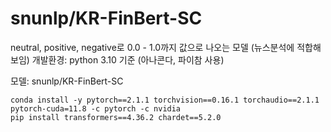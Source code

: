 # snunlp/KR-FinBert-SC
neutral, positive, negative로 0.0 - 1.0까지 값으로 나오는 모델 (뉴스분석에 적합해 보임)
개발환경: python 3.10 기준 (아나콘다, 파이참 사용)

모델: snunlp/KR-FinBert-SC

```
conda install -y pytorch==2.1.1 torchvision==0.16.1 torchaudio==2.1.1 pytorch-cuda=11.8 -c pytorch -c nvidia
pip install transformers==4.36.2 chardet==5.2.0
```